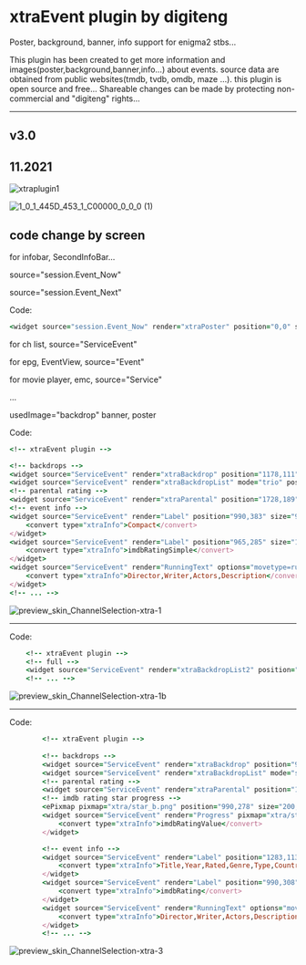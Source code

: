 # xtraEvent plugin by digiteng

Poster, background, banner, info support for enigma2 stbs...

This plugin has been created to get more information and images(poster,background,banner,info...) about events.
source data are obtained from public websites(tmdb, tvdb, omdb, maze ...).
this plugin is open source and free...
Shareable changes can be made by protecting non-commercial and "digiteng" rights...

-----------------------------------------------------------------------------------------------------------------------------------------------------

## v3.0
11.2021
-----------------------------------------------------------------------------------------------------------------------------------------------------
![xtraplugin1](https://user-images.githubusercontent.com/28948149/142732545-3d41a0d2-0b2c-4aad-92ee-75f882206ca8.jpg)

![1_0_1_445D_453_1_C00000_0_0_0 (1)](https://user-images.githubusercontent.com/28948149/142732560-fe916952-3d12-4736-90b4-20cc23da4649.jpg)


## code change by screen
for infobar, SecondInfoBar...

source="session.Event_Now"

source="session.Event_Next"

Code:
```ruby
<widget source="session.Event_Now" render="xtraPoster" position="0,0" size="185,278" zPosition="1" />
```
for ch list,
source="ServiceEvent"

for epg, EventView,
source="Event"

for movie player, emc,
source="Service"

...

usedImage="backdrop" banner, poster

Code:

```ruby
<!-- xtraEvent plugin -->

<!-- backdrops -->
<widget source="ServiceEvent" render="xtraBackdrop" position="1178,111" size="450,255" alphatest="blend" zPosition="2" borderWidth="3" borderColor="grey" />
<widget source="ServiceEvent" render="xtraBackdropList" mode="trio" position="980,105" size="920,863" backgroundColor="background" zPosition="99" transparent="1" />
<!-- parental rating -->
<widget source="ServiceEvent" render="xtraParental" position="1728,189" size="60,60" alphatest="blend" zPosition="9" transparent="1" />
<!-- event info -->
<widget source="ServiceEvent" render="Label" position="990,383" size="900,45" font="Regular; 33" halign="center" transparent="1" zPosition="2" backgroundColor="background" valign="center">
	<convert type="xtraInfo">Compact</convert>
</widget>
<widget source="ServiceEvent" render="Label" position="965,285" size="195,45" font="Regular; 33" halign="center" transparent="1" zPosition="2" backgroundColor="background" valign="center">
	<convert type="xtraInfo">imdbRatingSimple</convert>
</widget>
<widget source="ServiceEvent" render="RunningText" options="movetype=running,startdelay=5000,steptime=60,direction=top,startpoint=0,wrap=1,always=0,repeat=2,oneshot=1" size="900,300" position="990,434" font="Regular; 30" halign="left" transparent="1" zPosition="2" backgroundColor="background" valign="top">
	<convert type="xtraInfo">Director,Writer,Actors,Description</convert>
</widget>
<!-- ... -->
```
![preview_skin_ChannelSelection-xtra-1](https://user-images.githubusercontent.com/28948149/142732458-131f0ab8-af2e-4bc4-a6d1-08803c2d9338.png)

***

Code:
```ruby
    <!-- xtraEvent plugin -->
    <!-- full -->
    <widget source="ServiceEvent" render="xtraBackdropList2" position="980,105" size="920,863" backgroundColor="background" zPosition="99" transparent="1" />
    <!-- ... -->
```

![preview_skin_ChannelSelection-xtra-1b](https://user-images.githubusercontent.com/28948149/142732477-4043d81f-e5f4-4284-a531-675c65e02366.png)

***

Code:
```ruby
		<!-- xtraEvent plugin -->
		
		<!-- backdrops -->
		<widget source="ServiceEvent" render="xtraBackdrop" position="990,113" size="270,150" alphatest="blend" zPosition="2" borderWidth="3" borderColor="grey" />
		<widget source="ServiceEvent" render="xtraBackdropList" mode="single" position="990,780" size="900,195" backgroundColor="background" zPosition="99" />
		<!-- parental rating -->
		<widget source="ServiceEvent" render="xtraParental" position="1215,218" size="45,45" alphatest="blend" zPosition="9" transparent="1" />
		<!-- imdb rating star progress -->
		<ePixmap pixmap="xtra/star_b.png" position="990,278" size="200,20" alphatest="blend" zPosition="2" transparent="1" />
		<widget source="ServiceEvent" render="Progress" pixmap="xtra/star.png" position="990,278" size="200,20" alphatest="blend" transparent="1" zPosition="2" backgroundColor="background">
			<convert type="xtraInfo">imdbRatingValue</convert>
		</widget>

		<!-- event info -->
		<widget source="ServiceEvent" render="Label" position="1283,113" size="600,240" font="Regular; 26" halign="left" transparent="1" zPosition="2" backgroundColor="background" valign="top">
			<convert type="xtraInfo">Title,Year,Rated,Genre,Type,Country,Duration,SE</convert>
		</widget>
		<widget source="ServiceEvent" render="Label" position="990,308" size="270,45" font="Regular; 30" halign="left" transparent="1" zPosition="2" backgroundColor="background" valign="center">
			<convert type="xtraInfo">imdbRating</convert>
		</widget>
		<widget source="ServiceEvent" render="RunningText" options="movetype=running,startdelay=5000,steptime=60,direction=top,startpoint=0,wrap=1,always=0,repeat=2,oneshot=1" size="900,400" position="990,374" font="Regular; 30" halign="left" transparent="1" zPosition="2" backgroundColor="background" valign="top">
			<convert type="xtraInfo">Director,Writer,Actors,Description</convert>
		</widget>
		<!-- ... -->
```
![preview_skin_ChannelSelection-xtra-3](https://user-images.githubusercontent.com/28948149/142732518-a0847214-1ded-4502-9761-a5a232c0abc5.png)








